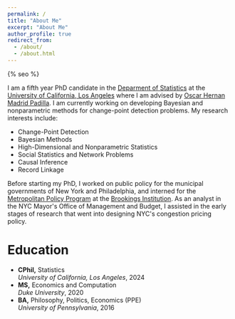 ```yaml
---
permalink: /
title: "About Me"
excerpt: "About Me"
author_profile: true
redirect_from: 
  - /about/
  - /about.html
---
```


{% seo %}

I am a fifth year PhD candidate in the [Deparment of Statistics](http://statistics.ucla.edu/) at the [University of California, Los Angeles](https://www.ucla.edu/) where I am advised by [Oscar Hernan Madrid Padilla](https://hernanmp.github.io/). I am currently working on developing Bayesian and nonparametric methods for change-point detection problems. My research interests include:  
* Change-Point Detection 
* Bayesian Methods 
* High-Dimensional and Nonparametric Statistics 
* Social Statistics and Network Problems 
* Causal Inference 
* Record Linkage  

Before starting my PhD, I worked on public policy for the municipal governments of New York and Philadelphia, and interned for the [Metropolitan Policy Program](https://www.brookings.edu/program/metropolitan-policy-program/) at the [Brookings Institution](https://www.brookings.edu/). As an analyst in the NYC Mayor's Office of Management and Budget, I assisted in the early stages of research that went into designing NYC's congestion pricing policy. 

Education
======
* **CPhil,** Statistics  
  *University of California, Los Angeles*, 2024  
* **MS,** Economics and Computation  
  *Duke University*, 2020  
* **BA,** Philosophy, Politics, Economics (PPE)  
  *University of Pennsylvania*, 2016  
